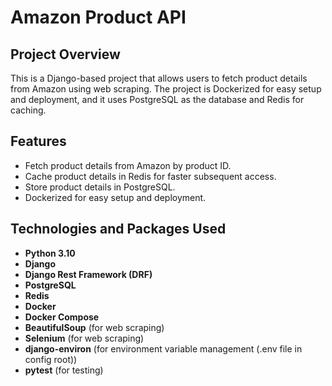 # Amazon Product API

## Project Overview
This is a Django-based project that allows users to fetch product details from Amazon using web scraping.
The project is Dockerized for easy setup and deployment, and it uses PostgreSQL as the database and Redis for caching.


## Features

- Fetch product details from Amazon by product ID.
- Cache product details in Redis for faster subsequent access.
- Store product details in PostgreSQL.
- Dockerized for easy setup and deployment.


## Technologies and Packages Used

- **Python 3.10**
- **Django**
- **Django Rest Framework (DRF)**
- **PostgreSQL**
- **Redis**
- **Docker**
- **Docker Compose**
- **BeautifulSoup** (for web scraping)
- **Selenium** (for web scraping)
- **django-environ** (for environment variable management (.env file in config root))
- **pytest** (for testing)